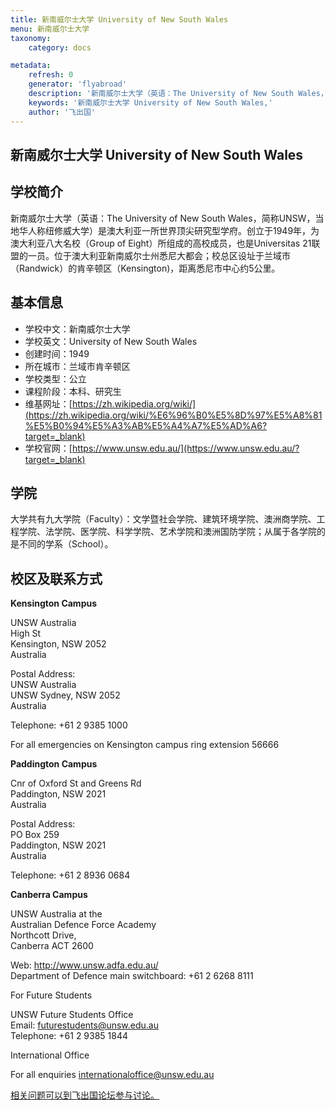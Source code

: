 ```yaml
---
title: 新南威尔士大学 University of New South Wales
menu: 新南威尔士大学
taxonomy:
    category: docs

metadata:
    refresh: 0
    generator: 'flyabroad'
    description: '新南威尔士大学（英语：The University of New South Wales，简称UNSW，当地华人称纽修威大学）是澳大利亚一所世界顶尖研究型学府。创立于1949年，为澳大利亚八大名校（Group of Eight）所组成的高校成员，也是Universitas 21联盟的一员。位于澳大利亚新南威尔士州悉尼大都会；校总区设址于兰域市（Randwick）的肯辛顿区（Kensington)，距离悉尼市中心约5公里。'
    keywords: '新南威尔士大学 University of New South Wales,'
    author: '飞出国'
---
```


## 新南威尔士大学 University of New South Wales ##

## 学校简介 ##

新南威尔士大学（英语：The University of New South Wales，简称UNSW，当地华人称纽修威大学）是澳大利亚一所世界顶尖研究型学府。创立于1949年，为澳大利亚八大名校（Group of Eight）所组成的高校成员，也是Universitas 21联盟的一员。位于澳大利亚新南威尔士州悉尼大都会；校总区设址于兰域市（Randwick）的肯辛顿区（Kensington)，距离悉尼市中心约5公里。

## 基本信息 ##

- 学校中文：新南威尔士大学  
- 学校英文：University of New South Wales  
- 创建时间：1949 
- 所在城市：兰域市肯辛顿区  
- 学校类型：公立   
- 课程阶段：本科、研究生  
- 维基网址：[https://zh.wikipedia.org/wiki/](https://zh.wikipedia.org/wiki/%E6%96%B0%E5%8D%97%E5%A8%81%E5%B0%94%E5%A3%AB%E5%A4%A7%E5%AD%A6?target=_blank)   
- 学校官网：[https://www.unsw.edu.au/](https://www.unsw.edu.au/?target=_blank)


## 学院 ##

大学共有九大学院（Faculty）：文学暨社会学院、建筑环境学院、澳洲商学院、工程学院、法学院、医学院、科学学院、艺术学院和澳洲国防学院；从属于各学院的是不同的学系（School）。

## 校区及联系方式 ##

**Kensington Campus**

UNSW Australia   
High St  
Kensington, NSW 2052  
Australia

Postal Address:    
UNSW Australia   
UNSW Sydney, NSW 2052  
Australia  

Telephone: +61 2 9385 1000 

For all emergencies on Kensington campus ring extension 56666

**Paddington Campus**

Cnr of Oxford St and Greens Rd  
Paddington, NSW 2021  
Australia

Postal Address:  
PO Box 259  
Paddington, NSW 2021  
Australia

Telephone: +61 2 8936 0684

**Canberra Campus**

UNSW Australia at the  
Australian Defence Force Academy  
Northcott Drive,  
Canberra ACT 2600

Web: http://www.unsw.adfa.edu.au/  
Department of Defence main switchboard: +61 2 6268 8111  

For Future Students

UNSW Future Students Office  
Email: futurestudents@unsw.edu.au   
Telephone: +61 2 9385 1844  

International Office

For all enquiries internationaloffice@unsw.edu.au


[相关问题可以到飞出国论坛参与讨论。](http://bbs.fcgvisa.com/t/17221?target=_blank)